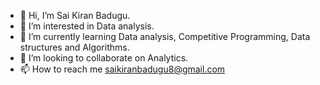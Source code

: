 - 👋 Hi, I’m Sai Kiran Badugu.
- 👀 I’m interested in Data analysis.
- 🌱 I’m currently learning Data analysis, Competitive Programming, Data structures and Algorithms.
- 💞️ I’m looking to collaborate on Analytics.
- 📫 How to reach me saikiranbadugu8@gmail.com

<!---
saikiran816/saikiran816 is a ✨ special ✨ repository because its `README.md` (this file) appears on your GitHub profile.
You can click the Preview link to take a look at your changes.
--->
